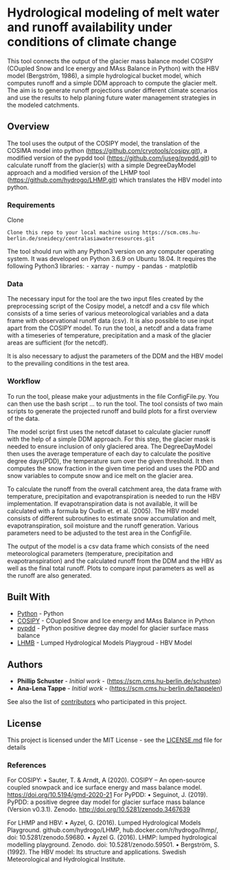 # Hydrological modeling of melt water and runoff availability under conditions of climate change
This tool connects the output of the glacier mass balance model COSIPY (COupled Snow and Ice energy and MAss Balance in Python) with the HBV model (Bergström, 1986), a simple hydrological bucket model, which computes runoff and a simple DDM approach to compute the glacier melt. The aim is to generate runoff projections under different climate scenarios and use the results to help planing future water management strategies in the modeled catchments. 

## Overview

The tool uses the output of the COSIPY model, the translation of the COSIMA model into python (https://github.com/cryotools/cosipy.git), a modified version of the pypdd tool (https://github.com/juseg/pypdd.git) to calculate runoff from the glacier(s) with a simple DegreeDayModel approach and a modified version of the LHMP tool (https://github.com/hydrogo/LHMP.git) which translates the HBV model into python. 

### Requirements

Clone
```
Clone this repo to your local machine using https://scm.cms.hu-berlin.de/sneidecy/centralasiawaterresources.git
```

The tool should run with any Python3 version on any computer operating system. It was developed on Python 3.6.9 on Ubuntu 18.04.
It requires the following Python3 libraries:
	⁃	xarray
	⁃	numpy
	⁃	pandas
	⁃	matplotlib  

### Data

The necessary input for the tool are the two input files created by the preprocessing script of the Cosipy model, a netcdf and a csv file which consists of a time series of various meteorological variables and a data frame with observational runoff data (csv). 
It is also possible to use input apart from the COSIPY model. To run the tool, a netcdf and a data frame with a timeseries of temperature, precipitation and a mask of the glacier areas are sufficient (for the netcdf). 

It is also necessary to adjust the parameters of the DDM and the HBV model to the prevailing conditions in the test area. 

### Workflow

To run the tool, please make your adjustments in the file ConfigFile.py. You can then use the bash script … to run the tool.
The tool consists of two main scripts to generate the projected runoff and build plots for a first overview of the data. 

The model script first uses the netcdf dataset to calculate glacier runoff with the help of a simple DDM approach. For this step, the glacier mask is needed to ensure inclusion of only glaciered area. The DegreeDayModel then uses the average temperature of each day to calculate the positive degree days(PDD), the temperature sum over the given threshold. It then computes the snow fraction in the given time period and uses the PDD and snow variables to compute snow and ice melt on the glacier area. 

To calculate the runoff from the overall catchment area, the data frame with temperature, precipitation and evapotranspiration is needed to run the HBV implementation. If evapotranspiration data is not available, it will be calculated with a formula by Oudin et. et al. (2005). The HBV model consists of different subroutines to estimate snow accumulation and melt, evapotranspiration, soil moisture and the runoff generation. Various parameters need to be adjusted to the test area in the ConfigFile. 

The output of the model is a csv data frame which consists of the need meteorological parameters (temperature, precipitation and evapotranspiration) and the calculated runoff from the DDM and the HBV as well as the final total runoff. Plots to compare input parameters as well as the runoff are also generated. 

## Built With
* [Python](https://www.python.org) - Python
* [COSIPY](https://github.com/cryotools/cosipy.git) - COupled Snow and Ice energy and MAss Balance in Python
* [pypdd](ttps://github.com/juseg/pypdd.git) - Python positive degree day model for glacier surface mass balance
* [LHMB](https://rometools.github.io/rome/) - Lumped Hydrological Models Playgroud - HBV Model

## Authors

* **Phillip Schuster** - *Initial work* - (https://scm.cms.hu-berlin.de/schustep)
* **Ana-Lena Tappe** - *Initial work* - (https://scm.cms.hu-berlin.de/tappelen)


See also the list of [contributors](https://scm.cms.hu-berlin.de/sneidecy/centralasiawaterresources/-/graphs/master) who participated in this project.

## License

This project is licensed under the MIT License - see the [LICENSE.md](LICENSE.md) file for details

### References

For COSIPY:
	•	Sauter, T. & Arndt, A (2020). COSIPY – An open-source coupled snowpack and ice surface energy and mass balance model. https://doi.org/10.5194/gmd-2020-21
For PyPDD:
	•	Seguinot, J. (2019). PyPDD: a positive degree day model for glacier surface mass balance (Version v0.3.1). Zenodo. http://doi.org/10.5281/zenodo.3467639

For LHMP and HBV:
	•	Ayzel, G. (2016). Lumped Hydrological Models Playground. github.com/hydrogo/LHMP, hub.docker.com/r/hydrogo/lhmp/, doi: 10.5281/zenodo.59680.
	•	Ayzel G. (2016). LHMP: lumped hydrological modelling playground. Zenodo. doi: 10.5281/zenodo.59501.
	•	Bergström, S. (1992). The HBV model: Its structure and applications. Swedish Meteorological and Hydrological Institute.
